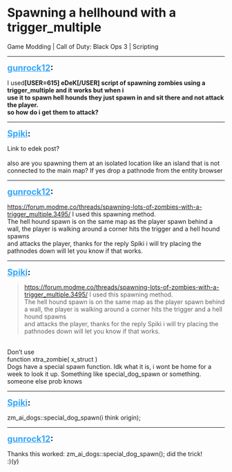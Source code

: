 # Spawning a hellhound with a trigger_multiple
Game Modding | Call of Duty: Black Ops 3 | Scripting

---
<strong style="font-size: 1.4em;"><span style="text-decoration: underline;text-decoration-color: #34a7f9;"><span style="color:#34a7f9;">gunrock12</span></span>:</strong>

<p>I used<strong>[USER=615] eDeK[/USER] script of spawning zombies using a trigger_multiple and it works but when i <br />use it to spawn hell hounds they just spawn in and sit there and not attack the player.<br />so how do i get them to attack?</strong></p>

---
<strong style="font-size: 1.4em;"><span style="text-decoration: underline;text-decoration-color: #34a7f9;"><span style="color:#34a7f9;">Spiki</span></span>:</strong>

<p>Link to edek post?<br /><br />also are you spawning them at an isolated location like an island that is not connected to the main map? If yes drop a pathnode from the entity browser</p>

---
<strong style="font-size: 1.4em;"><span style="text-decoration: underline;text-decoration-color: #34a7f9;"><span style="color:#34a7f9;">gunrock12</span></span>:</strong>

<p><a href="https://forum.modme.co/threads/spawning-lots-of-zombies-with-a-trigger_multiple.3495/">https://forum.modme.co/threads/spawning-lots-of-zombies-with-a-trigger_multiple.3495/</a> I used this spawning method.<br />The hell hound spawn is on the same map as the player spawn behind a wall, the player is walking around a corner hits the trigger and a hell hound spawns<br />and attacks the player, thanks for the reply Spiki i will try placing the pathnodes down will let you know if that works.</p>

---
<strong style="font-size: 1.4em;"><span style="text-decoration: underline;text-decoration-color: #34a7f9;"><span style="color:#34a7f9;">Spiki</span></span>:</strong>

<p><blockquote><a href="https://forum.modme.co/threads/spawning-lots-of-zombies-with-a-trigger_multiple.3495/">https://forum.modme.co/threads/spawning-lots-of-zombies-with-a-trigger_multiple.3495/</a> I used this spawning method.<br />The hell hound spawn is on the same map as the player spawn behind a wall, the player is walking around a corner hits the trigger and a hell hound spawns<br />and attacks the player, thanks for the reply Spiki i will try placing the pathnodes down will let you know if that works.<br /></blockquote><br />Don’t use<br />function xtra_zombie( x_struct )<br />Dogs have a special spawn function. Idk what it is, i wont be home for a week to look it up. Something like special_dog_spawn or something. <br />someone else prob knows</p>

---
<strong style="font-size: 1.4em;"><span style="text-decoration: underline;text-decoration-color: #34a7f9;"><span style="color:#34a7f9;">Spiki</span></span>:</strong>

<p>zm_ai_dogs::special_dog_spawn(i think origin);</p>

---
<strong style="font-size: 1.4em;"><span style="text-decoration: underline;text-decoration-color: #34a7f9;"><span style="color:#34a7f9;">gunrock12</span></span>:</strong>

<p>Thanks this worked: zm_ai_dogs::special_dog_spawn(); did the trick!<br />:)(y)</p>
